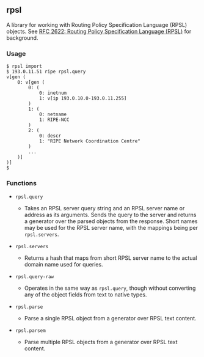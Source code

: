 ## rpsl

A library for working with Routing Policy Specification Language
(RPSL) objects.  See [RFC 2622: Routing Policy Specification Language
(RPSL)](https://datatracker.ietf.org/doc/html/rfc2622) for background.

### Usage

    $ rpsl import
    $ 193.0.11.51 ripe rpsl.query
    v[gen (
        0: v[gen (
            0: (
                0: inetnum
                1: v[ip 193.0.10.0-193.0.11.255]
            )
            1: (
                0: netname
                1: RIPE-NCC
            )
            2: (
                0: descr
                1: "RIPE Network Coordination Centre"
            )
            ...
        )]
    )]
    $

### Functions

 - `rpsl.query`
    - Takes an RPSL server query string and an RPSL server name or
      address as its arguments.  Sends the query to the server and
      returns a generator over the parsed objects from the response.
      Short names may be used for the RPSL server name, with the
      mappings being per `rpsl.servers`.

 - `rpsl.servers`
    - Returns a hash that maps from short RPSL server name to the
      actual domain name used for queries.

 - `rpsl.query-raw`
    - Operates in the same way as `rpsl.query`, though without
      converting any of the object fields from text to native types.

 - `rpsl.parse`
    - Parse a single RPSL object from a generator over RPSL text
      content.

 - `rpsl.parsem`
    - Parse multiple RPSL objects from a generator over RPSL text
      content.
